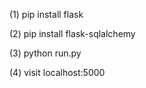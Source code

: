 (1) pip install flask

(2) pip install flask-sqlalchemy 

(3) python run.py

(4) visit localhost:5000